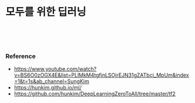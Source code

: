 # 모두를 위한 딥러닝



<br/>

<br/>

<br/>

### Reference

- https://www.youtube.com/watch?v=BS6O0zOGX4E&list=PLlMkM4tgfjnLSOjrEJN31gZATbcj_MpUm&index=1&t=1s&ab_channel=SungKim
- https://hunkim.github.io/ml/
- https://github.com/hunkim/DeepLearningZeroToAll/tree/master/tf2

